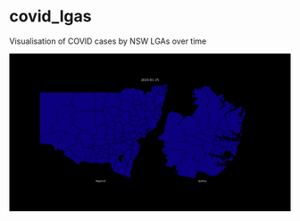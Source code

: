 # covid_lgas
Visualisation of COVID cases by NSW LGAs over time

![](https://github.com/sklavoug/covid_lgas/blob/main/visualisation.gif)
